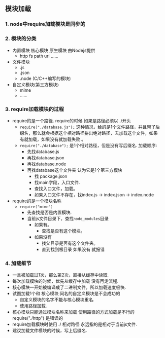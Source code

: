 ##  模块加载

### 1. node中require加载模块是同步的

### 2. 模块的分类

- 内置模块 核心模块 原生模块 由Nodejs提供  
  - http fs path url ......
- 文件模块
  - .js
  - .json
  - .node (C/C++编写的模块)
- 自定义模块(第三方模块)
  - mime
  - ......

### 3. require加载模块的过程

- require的是一个路径.  require的时候 如果是路径必须以 ./开头
  - `require("./database.js");` 这种情况，给的是1个文件路径，并且带了后缀名，那么就会根据这个相对路径拼出绝对路径，去加载这个文件，如果有就加载，如果没有就加载失败	。
  - `require("./database");` 是1个相对路径，但是没有写后缀名. 加载顺序:
    - 先找database.js
    - 再找database.json
    - 再找database.node
    - 再找database这个文件夹 认为它是1个第三方模块
      - 找 package.json
      - 找main字段，入口文件.
      - 查找入口文件，加载。
      - 如果入口文件不存在，找index.js -> index.json -> index.node
- require的是一个模块名称
  - `require("mime")` 
    - 先查找是否是内置模块.
    - 当前js文件目录下，查找`node_modules`目录
      - 如果有。
        - 查找是否有这个模块。
      - 如果没有
        - 找父目录是否有这个文件夹。
        - 直到找到根目录 如果没有 就报错

### 4. 加载细节

- 一旦被加载过1次，那么第2次，直接从缓存中读取.
- 每次加载模块的时候，优先从缓存中加载 没有再走流程.
- 核心模块一开始被编译成了二进制文件，所以加载速度极快.
- 试图加载1个和 核心模块 同名的自定义模块是不会成功的
  - 自定义模块的名字不能与核心模块重名.
  - 使用路径加载.
- 核心模块只能通过模块名称来加载 使用路径的方式加载是不行的 require("./http") 是错误的
- require加载模块时使用 ./ 相对路径 永远指的是相对于当前js文件.
- 建议加载文件模块的时候，写上后缀名.